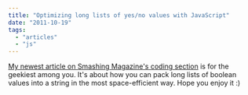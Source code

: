```yaml
---
title: "Optimizing long lists of yes/no values with JavaScript"
date: "2011-10-19"
tags:
  - "articles"
  - "js"
---
```


[My newest article on Smashing Magazine's coding section](http://coding.smashingmagazine.com/2011/10/19/optimizing-long-lists-of-yesno-values-with-javascript/) is for the geekiest among you. It's about how you can pack long lists of boolean values into a string in the most space-efficient way. Hope you enjoy it :)
